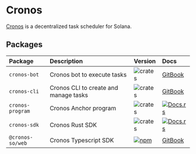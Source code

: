 # Cronos

[Cronos](https://cronos.so) is a decentralized task scheduler for Solana.

## Packages

| Package          | Description                            | Version                                                                                                            | Docs                                                                                   |
| :--------------- | :------------------------------------- | :----------------------------------------------------------------------------------------------------------------- | :------------------------------------------------------------------------------------- |
| `cronos-bot`     | Cronos bot to execute tasks            | ![crates](https://img.shields.io/crates/v/cronos-bot?color=blue)                                                   | [GitBook](https://docs.cronos.so/about/architecture/bots)         |
| `cronos-cli`     | Cronos CLI to create and manage tasks | ![crates](https://img.shields.io/crates/v/cronos-cli?color=blue)                                                   | [GitBook](https://docs.cronos.so/about/cli)         |
| `cronos-program` | Cronos Anchor program                  | ![crates](https://img.shields.io/crates/v/cronos-program?color=blue)                                               | [![Docs.rs](https://docs.rs/cronos-program/badge.svg)](https://docs.rs/cronos-program) |
| `cronos-sdk`     | Cronos Rust SDK                        | ![crates](https://img.shields.io/crates/v/cronos-sdk?color=blue)                                                   | [![Docs.rs](https://docs.rs/cronos-sdk/badge.svg)](https://docs.rs/cronos-sdk)         |
| `@cronos-so/web` | Cronos Typescript SDK                  | [![npm](https://img.shields.io/npm/v/@cronos-so/web.svg?color=blue)](https://www.npmjs.com/package/@cronos-so/web) | [GitBook](https://docs.cronos.so/build)                          |
